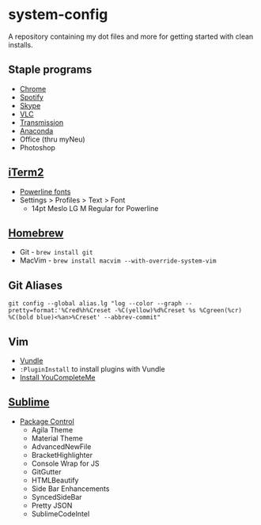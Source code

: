 # system-config
A repository containing my dot files and more for getting started with clean installs.

## Staple programs
* [Chrome](https://support.google.com/chrome/answer/95346?co=GENIE.Platform%3DDesktop&hl=en)
* [Spotify](https://www.spotify.com/us/download/other/)
* [Skype](https://www.skype.com/en/download-skype/skype-for-computer/)
* [VLC](http://www.videolan.org/vlc/index.html)
* [Transmission](https://transmissionbt.com/)
* [Anaconda](https://docs.continuum.io/anaconda/install)
* Office (thru myNeu)
* Photoshop

## [iTerm2](https://www.iterm2.com/)
* [Powerline fonts](https://github.com/powerline/fonts)
* Settings > Profiles > Text > Font
  * 14pt Meslo LG M Regular for Powerline

## [Homebrew](https://brew.sh/)
* Git - `brew install git`
* MacVim - `brew install macvim --with-override-system-vim`

## Git Aliases

    git config --global alias.lg "log --color --graph --pretty=format:'%Cred%h%Creset -%C(yellow)%d%Creset %s %Cgreen(%cr) %C(bold blue)<%an>%Creset' --abbrev-commit"

## Vim
* [Vundle](https://github.com/VundleVim/Vundle.vim)
* `:PluginInstall` to install plugins with Vundle
* [Install YouCompleteMe](https://github.com/Valloric/YouCompleteMe)

## [Sublime](https://www.sublimetext.com/3)
* [Package Control](https://packagecontrol.io/installation)
  * Agila Theme
  * Material Theme
  * AdvancedNewFile
  * BracketHighlighter
  * Console Wrap for JS
  * GitGutter
  * HTMLBeautify
  * Side Bar Enhancements
  * SyncedSideBar
  * Pretty JSON
  * SublimeCodeIntel

